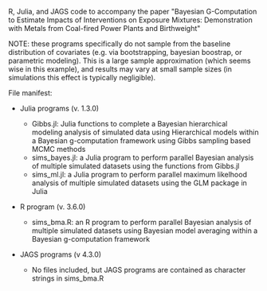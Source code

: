 R, Julia, and JAGS code to accompany the paper "Bayesian G-Computation to Estimate Impacts of Interventions on Exposure Mixtures: Demonstration with Metals from Coal-fired Power Plants and Birthweight"

NOTE: these programs specifically do not sample from the baseline distribution of covariates (e.g. via bootstrapping, bayesian boostrap, or parametric modeling). This is a large sample approximation (which seems wise in this example), and results may vary at small sample sizes (in simulations this effect is typically negligible).


File manifest:

- Julia programs (v. 1.3.0)
  - Gibbs.jl: Julia functions to complete a Bayesian hierarchical modeling analysis of simulated data using Hierarchical models within a Bayesian g-computation framework using Gibbs sampling based MCMC methods
  - sims_bayes.jl: a Julia program to perform parallel Bayesian analysis of multiple simulated datasets using the functions from Gibbs.jl
  -  sims_ml.jl: a Julia program to perform parallel maximum likelhood analysis of multiple simulated datasets using the GLM package in Julia


- R program (v. 3.6.0)
    - sims_bma.R: an R program to perform parallel Bayesian analysis of multiple simulated datasets using Bayesian model averaging within a Bayesian g-computation framework

- JAGS programs (v 4.3.0)
  - No files included, but JAGS programs are contained as character strings in sims_bma.R
